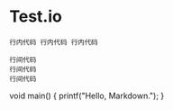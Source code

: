 # Test.io
`
行内代码
行内代码
行内代码
`
```
行间代码
行间代码
行间代码
```
  void main()
  {
  printf("Hello, Markdown.");
}
